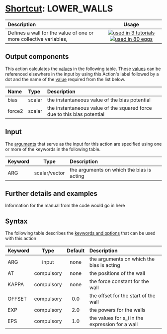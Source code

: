 # [Shortcut](shortcuts.md): LOWER_WALLS

| Description    | Usage |
|:--------|:--------:|
| Defines a wall for the value of one or more collective variables, | [![used in 3 tutorials](https://img.shields.io/badge/tutorials-3-green.svg)](https://www.plumed-tutorials.org/browse.html?search=LOWER_WALLS)[![used in 80 eggs](https://img.shields.io/badge/nest-80-green.svg)](https://www.plumed-nest.org/browse.html?search=LOWER_WALLS) | 

## Output components

This action calculates the [values](pecifying_arguments.html) in the following table.  These [values](pecifying_arguments.html) can be referenced elsewhere in the input by using this Action's label followed by a dot and the name of the [value](pecifying_arguments.html) required from the list below.

| Name | Type | Description |
|:-------|:-----|:-------|
| bias | scalar | the instantaneous value of the bias potential | 
| force2 | scalar | the instantaneous value of the squared force due to this bias potential | 


## Input

The [arguments](specifying_arguments.html) that serve as the input for this action are specified using one or more of the keywords in the following table.

| Keyword |  Type | Description |
|:--------|:------:|:-----------|
| ARG | scalar/vector | the arguments on which the bias is acting |


## Further details and examples 
Information for the manual from the code would go in here 
## Syntax 
The following table describes the [keywords and options](parsing.md) that can be used with this action 

| Keyword | Type | Default | Description |
|:-------|:----:|:-------:|:-----------|
| ARG | input | none | the arguments on which the bias is acting |
| AT | compulsory | none | the positions of the wall |
| KAPPA | compulsory | none | the force constant for the wall |
| OFFSET | compulsory | 0.0 |  the offset for the start of the wall |
| EXP | compulsory | 2.0 |  the powers for the walls |
| EPS | compulsory | 1.0 |  the values for s_i in the expression for a wall |
